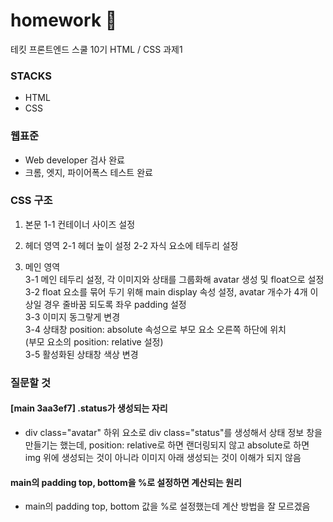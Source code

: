 # homework 📖

테킷 프론트엔드 스쿨 10기 HTML / CSS 과제1

### STACKS

- HTML
- CSS

### 웹표준

- Web developer 검사 완료
- 크롬, 엣지, 파이어폭스 테스트 완료

### CSS 구조

1. 본문
   1-1 컨테이너 사이즈 설정

2. 헤더 영역
   2-1 헤더 높이 설정
   2-2 자식 요소에 테두리 설정

3. 메인 영역 <br>
   3-1 메인 테두리 설정, 각 이미지와 상태를 그룹화해 avatar 생성 및 float으로 설정 <br>
   3-2 float 요소를 묶어 두기 위해 main display 속성 설정, avatar 개수가 4개 이상일 경우 줄바꿈 되도록 좌우 padding 설정 <br>
   3-3 이미지 동그랗게 변경 <br>
   3-4 상태창 position: absolute 속성으로 부모 요소 오른쪽 하단에 위치 <br>
   (부모 요소의 position: relative 설정) <br>
   3-5 활성화된 상태창 색상 변경 <br>

### 질문할 것

#### [main 3aa3ef7] .status가 생성되는 자리

- div class="avatar" 하위 요소로 div class="status"를 생성해서 상태 정보 창을 만들기는 했는데, position: relative로 하면 랜더링되지 않고 absolute로 하면 img 위에 생성되는 것이 아니라 이미지 아래 생성되는 것이 이해가 되지 않음

#### main의 padding top, bottom을 %로 설정하면 계산되는 원리

- main의 padding top, bottom 값을 %로 설정했는데 계산 방법을 잘 모르겠음
